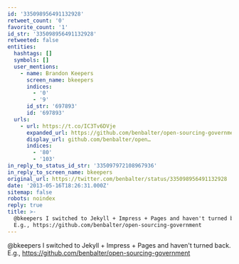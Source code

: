 ```yaml
---
id: '335098956491132928'
retweet_count: '0'
favorite_count: '1'
id_str: '335098956491132928'
retweeted: false
entities:
  hashtags: []
  symbols: []
  user_mentions:
    - name: Brandon Keepers
      screen_name: bkeepers
      indices:
        - '0'
        - '9'
      id_str: '697893'
      id: '697893'
  urls:
    - url: https://t.co/IC3Tv6DVje
      expanded_url: https://github.com/benbalter/open-sourcing-government
      display_url: github.com/benbalter/open…
      indices:
        - '80'
        - '103'
in_reply_to_status_id_str: '335097972108967936'
in_reply_to_screen_name: bkeepers
original_url: https://twitter.com/benbalter/status/335098956491132928
date: '2013-05-16T18:26:31.000Z'
sitemap: false
robots: noindex
reply: true
title: >-
  @bkeepers I switched to Jekyll + Impress + Pages and haven't turned back.
  E.g., https://github.com/benbalter/open-sourcing-government
---
```


@bkeepers I switched to Jekyll + Impress + Pages and haven't turned back. E.g., https://github.com/benbalter/open-sourcing-government